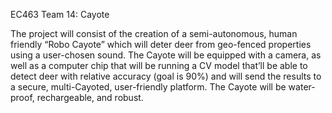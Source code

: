 EC463 Team 14: Cayote

The project will consist of the creation of a semi-autonomous, human friendly “Robo Cayote” which will deter deer from geo-fenced properties using a user-chosen sound. The Cayote will be equipped with a camera, as well as a computer chip that will be running a CV model that’ll be able to detect deer with relative accuracy (goal is 90%) and will send the results to a secure, multi-Cayoted, user-friendly platform. The Cayote will be water-proof, rechargeable, and robust. 
